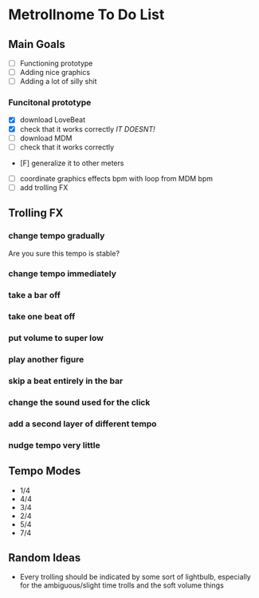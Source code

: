 # Metrollnome To Do List

## Main Goals
- [ ] Functioning prototype
- [ ] Adding nice graphics
- [ ] Adding a lot of silly shit

### Funcitonal prototype
- [x] download LoveBeat
- [x] check that it works correctly *IT DOESNT!*
- [ ] download MDM
- [ ] check that it works correctly
- [F] generalize it to other meters
- [ ] coordinate graphics effects bpm with loop from MDM bpm
- [ ] add trolling FX

## Trolling FX

### change tempo gradually
Are you sure this tempo is stable?
### change tempo immediately
### take a bar off
### take one beat off
### put volume to super low
### play another figure
### skip a beat entirely in the bar
### change the sound used for the click
### add a second layer of different tempo
### nudge tempo very little

## Tempo Modes
- 1/4
- 4/4
- 3/4
- 2/4
- 5/4
- 7/4

## Random Ideas
- Every trolling should be indicated by some sort of lightbulb, especially for
the ambiguous/slight time trolls and the soft volume things
